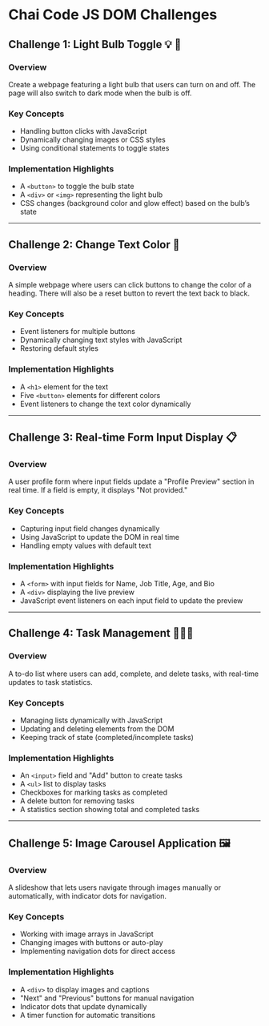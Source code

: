 # Chai Code JS DOM Challenges

## Challenge 1: Light Bulb Toggle 💡 🌚

### Overview
Create a webpage featuring a light bulb that users can turn on and off. The page will also switch to dark mode when the bulb is off.

### Key Concepts
- Handling button clicks with JavaScript
- Dynamically changing images or CSS styles
- Using conditional statements to toggle states

### Implementation Highlights
- A `<button>` to toggle the bulb state
- A `<div>` or `<img>` representing the light bulb
- CSS changes (background color and glow effect) based on the bulb’s state

---

## Challenge 2: Change Text Color 🦎

### Overview
A simple webpage where users can click buttons to change the color of a heading. There will also be a reset button to revert the text back to black.

### Key Concepts
- Event listeners for multiple buttons
- Dynamically changing text styles with JavaScript
- Restoring default styles

### Implementation Highlights
- A `<h1>` element for the text
- Five `<button>` elements for different colors
- Event listeners to change the text color dynamically

---

## Challenge 3: Real-time Form Input Display 📋

### Overview
A user profile form where input fields update a "Profile Preview" section in real time. If a field is empty, it displays "Not provided."

### Key Concepts
- Capturing input field changes dynamically
- Using JavaScript to update the DOM in real time
- Handling empty values with default text

### Implementation Highlights
- A `<form>` with input fields for Name, Job Title, Age, and Bio
- A `<div>` displaying the live preview
- JavaScript event listeners on each input field to update the preview

---

## Challenge 4: Task Management 🧏🏻‍♂️

### Overview
A to-do list where users can add, complete, and delete tasks, with real-time updates to task statistics.

### Key Concepts
- Managing lists dynamically with JavaScript
- Updating and deleting elements from the DOM
- Keeping track of state (completed/incomplete tasks)

### Implementation Highlights
- An `<input>` field and "Add" button to create tasks
- A `<ul>` list to display tasks
- Checkboxes for marking tasks as completed
- A delete button for removing tasks
- A statistics section showing total and completed tasks

---

## Challenge 5: Image Carousel Application 🖼️

### Overview
A slideshow that lets users navigate through images manually or automatically, with indicator dots for navigation.

### Key Concepts
- Working with image arrays in JavaScript
- Changing images with buttons or auto-play
- Implementing navigation dots for direct access

### Implementation Highlights
- A `<div>` to display images and captions
- "Next" and "Previous" buttons for manual navigation
- Indicator dots that update dynamically
- A timer function for automatic transitions
